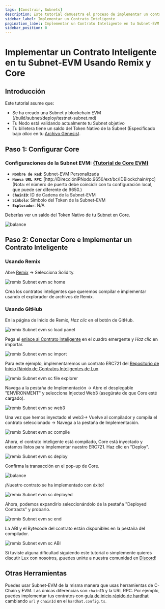 ```yaml
---
tags: [Construir, Subnets]
description: Este tutorial demuestra el proceso de implementar un contrato inteligente en una Subnet basada en EVM.
sidebar_label: Implementar un Contrato Inteligente
pagination_label: Implementar un Contrato Inteligente en tu Subnet-EVM Usando Remix y Core
sidebar_position: 0
---
```


# Implementar un Contrato Inteligente en tu Subnet-EVM Usando Remix y Core

## Introducción

Este tutorial asume que:

- Se ha creado una Subnet y blockchain EVM (/build/subnet/deploy/testnet-subnet.md)
- Tu Nodo está validando actualmente tu Subnet objetivo
- Tu billetera tiene un saldo del Token Nativo de la Subnet (Especificado bajo _alloc_ en tu
  [Archivo Génesis](/build/subnet/upgrade/customize-a-subnet.md#genesis)).

## Paso 1: Configurar Core

### **Configuraciones de la Subnet EVM:** [(Tutorial de Core EVM)](/build/subnet/deploy/testnet-subnet.md#connect-with-core)

- **`Nombre de Red`**: Subnet-EVM Personalizada
- **`Nueva URL RPC`**: [http://DirecciónIPNodo:9650/ext/bc/IDBlockchain/rpc] (Nota: el número de puerto debe
  coincidir con tu configuración local, que puede ser diferente de 9650.)
- **`ChainID`**: ID de Cadena de la Subnet-EVM
- **`Símbolo`**: Símbolo del Token de la Subnet-EVM
- **`Explorador`**: N/A

Deberías ver un saldo del Token Nativo de tu Subnet en Core.

<div style={{textAlign: 'center'}}>

![balance](/img/evm-smart-contract/core-balance.png)

</div>

## Paso 2: Conectar Core e Implementar un Contrato Inteligente

### Usando Remix

Abre [Remix](https://remix.ethereum.org/) -&gt; Selecciona Solidity.

![remix Subnet evm sc home](/img/remix-subnet-evm-sc-home.png)

Crea los contratos inteligentes que queremos compilar e implementar usando el explorador de archivos de Remix.

### Usando GitHub

En la página de Inicio de Remix, _Haz clic_ en el botón de GitHub.

![remix Subnet evm sc load panel](/img/remix-subnet-evm-sc-load-panel.png)

Pega el [enlace al Contrato Inteligente](https://github.com/luxdefi/smart-contract-quickstart/blob/main/contracts/NFT.sol)
en el cuadro emergente y _Haz clic_ en importar.

![remix Subnet evm sc import](/img/remix-subnet-evm-sc-import.png)

Para este ejemplo, implementaremos un contrato ERC721 del [Repositorio de Inicio Rápido de Contratos Inteligentes de Lux](https://github.com/luxdefi/smart-contract-quickstart).

![remix Subnet evm sc file explorer](/img/remix-subnet-evm-sc-file-explorer.png)

Navega a la pestaña de Implementación -&gt; Abre el desplegable "ENVIRONMENT" y selecciona Injected Web3 (asegúrate de que
Core esté cargado).

![remix Subnet evm sc web3](/img/remix-subnet-evm-sc-web3.png)

Una vez que hemos inyectado el web3-&gt; Vuelve al compilador y compila el contrato seleccionado -&gt;
Navega a la pestaña de Implementación.

![remix Subnet evm sc compile](/img/remix-subnet-evm-sc-compile.png)

Ahora, el contrato inteligente está compilado, Core está inyectado y estamos listos para implementar nuestro ERC721.
Haz clic en "Deploy".

![remix Subnet evm sc deploy](/img/remix-subnet-evm-sc-deploy.png)

Confirma la transacción en el pop-up de Core.

<div style={{textAlign: 'center'}}>

![balance](/img/evm-smart-contract/approve.png)

</div>

¡Nuestro contrato se ha implementado con éxito!

![remix Subnet evm sc deployed](/img/remix-subnet-evm-sc-deployed.png)

Ahora, podemos expandirlo seleccionándolo de la pestaña "Deployed Contracts" y probarlo.

![remix Subnet evm sc end](/img/remix-subnet-evm-sc-end.png)

La ABI y el Bytecode del contrato están disponibles en la pestaña del compilador.

![remix Subnet evm sc ABI](/img/remix-subnet-evm-sc-abi.png)

Si tuviste alguna dificultad siguiendo este tutorial o simplemente quieres discutir Lux
con nosotros, ¡puedes unirte a nuestra comunidad en [Discord](https://chat.lux.network/)!

## Otras Herramientas

Puedes usar Subnet-EVM de la misma manera que usas herramientas de C-Chain y EVM. Las únicas diferencias son `chainID` y
la URL RPC. Por ejemplo, puedes implementar tus contratos con
[guía de inicio rápido de hardhat](/build/dapp/smart-contracts/toolchains/hardhat.md)
cambiando `url` y `chainId` en el `hardhat.config.ts`.
